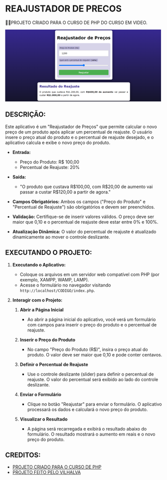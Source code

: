 # REAJUSTADOR DE PRECOS
👨‍🏫PROJETO CRIADO PARA O CURSO DE PHP DO CURSO EM VIDEO.

<img src="FOTO.png" align="center" width="500"> <br>

## DESCRIÇÃO:
Este aplicativo é um "Reajustador de Preços" que permite calcular o novo preço de um produto após aplicar um percentual de reajuste. O usuário insere o preço atual do produto e o percentual de reajuste desejado, e o aplicativo calcula e exibe o novo preço do produto.

- **Entrada:**
  - Preço do Produto: R$ 100,00
  - Percentual de Reajuste: 20%

- **Saída:**
  - "O produto que custava R\$100,00, com R\$20,00 de aumento vai passar a custar R\$120,00 a partir de agora."

- **Campos Obrigatórios:** Ambos os campos ("Preço do Produto" e "Percentual de Reajuste") são obrigatórios e devem ser preenchidos.
- **Validação:** Certifique-se de inserir valores válidos. O preço deve ser maior que 0,10 e o percentual de reajuste deve estar entre 0% e 100%.
- **Atualização Dinâmica:** O valor do percentual de reajuste é atualizado dinamicamente ao mover o controle deslizante.

## EXECUTANDO O PROJETO:
1. **Executando o Aplicativo:**
   - Coloque os arquivos em um servidor web compatível com PHP (por exemplo, XAMPP, WAMP, LAMP).
   - Acesse o formulário no navegador visitando `http://localhost/CODIGO/index.php`.

2. **Interagir com o Projeto:**
   1. **Abrir a Página Inicial**
      - Ao abrir a página inicial do aplicativo, você verá um formulário com campos para inserir o preço do produto e o percentual de reajuste.

   2. **Inserir o Preço do Produto**
      - No campo "Preço do Produto (R$)", insira o preço atual do produto. O valor deve ser maior que 0,10 e pode conter centavos.

   3. **Definir o Percentual de Reajuste**
      - Use o controle deslizante (slider) para definir o percentual de reajuste. O valor do percentual será exibido ao lado do controle deslizante.

   4. **Enviar o Formulário**
      - Clique no botão "Reajustar" para enviar o formulário. O aplicativo processará os dados e calculará o novo preço do produto.

   5. **Visualizar o Resultado**
      - A página será recarregada e exibirá o resultado abaixo do formulário. O resultado mostrará o aumento em reais e o novo preço do produto.
      
## CREDITOS:
- [PROJETO CRIADO PARA O CURSO DE PHP](https://github.com/VILHALVA/CURSO-DE-PHP)
- [PROJETO FEITO PELO VILHALVA](https://github.com/VILHALVA)






